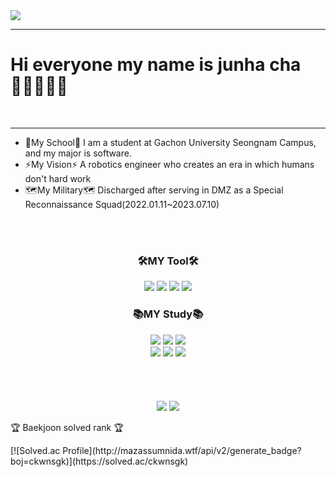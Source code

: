<img src="https://capsule-render.vercel.app/api?type=soft&color=gradient&height=100&section=header&text=Welcome%20MyGit&animation=blinking&fontSize=50" />
<hr>
<p style="text-align: left;"><H1>Hi everyone my name is junha cha🙋🏻‍♂️🇰🇷</H1><br></p>
<hr>
<ul>
	<li> 🏢My School🏢 I am a student at Gachon University Seongnam Campus, and my major is software.<br></li>
	<li> ⚡️My Vision⚡️ A robotics engineer who creates an era in which humans don't hard work<br></li>
	<li> 🗺️My Military🗺️ Discharged after serving in DMZ as a Special Reconnaissance Squad(2022.01.11~2023.07.10)<br></li>
</ul>
	<br><div align="center"><br>
	<h3>🛠️MY Tool🛠️</h3>
	<img src="https://img.shields.io/badge/VScode-007ACC?style=flat&logo=visualstudiocode&logoColor=white" />
	<img src="https://img.shields.io/badge/VSstudio-5C2D91?style=flat&logo=visualstudio&logoColor=white" />
	<img src="https://img.shields.io/badge/Git-F05032?style=flat&logo=git&logoColor=white" />
	<img src="https://img.shields.io/badge/GitHub-181717?style=flat&logo=github&logoColor=white" />	
</div>
<div align="center">
	<h3>📚MY Study📚</h3>
		<img src="https://img.shields.io/badge/HTML5-E34F26?style=flat&logo=HTML5&logoColor=white" />
		<img src="https://img.shields.io/badge/CSS3-1572B6?style=flat&logo=CSS3&logoColor=white" />
		<img src="https://img.shields.io/badge/JavaScript-F7DF1E?style=flat&logo=javascript&logoColor=white" /><br>
		<img src="https://img.shields.io/badge/C_Language-A8B9CC?style=flat&logo=c&logoColor=white" />
		<img src="https://img.shields.io/badge/Python-3776AB?style=flat&logo=python&logoColor=white" />
		<img src="https://img.shields.io/badge/Arduino-00878F?style=flat&logo=arduino&logoColor=white" />
</div><br><br>
<div align="center"><br></br>
	<img src="https://github-readme-stats.vercel.app/api?username=ckwnsgk&show_icons=true&theme=dark">
	<img src="https://github-readme-stats.vercel.app/api/top-langs/?username=ckwnsgk&layout=compact&theme=dark">
</div>
<p>🏆 Baekjoon solved rank 🏆</p>
[![Solved.ac Profile](http://mazassumnida.wtf/api/v2/generate_badge?boj=ckwnsgk)](https://solved.ac/ckwnsgk)<br>
